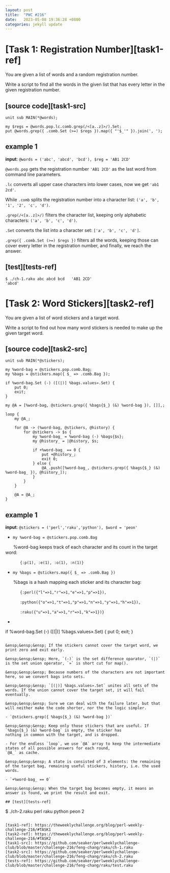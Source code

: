 ```yaml
---
layout: post
title:  "PWC #216"
date:   2023-05-08 19:36:28 +0800
categories: jekyll update
---
```

# [Task 1: Registration Number][task1-ref]

You are given a list of words and a random registration number.

Write a script to find all the words in the given list that has every letter in the given registration number.

## [source code][task1-src]
```
unit sub MAIN(*@words);

my $regs = @words.pop.lc.comb.grep(/<[a..z]>/).Set;
put @words.grep({ .comb.Set (>=) $regs }).map({ "'$_'" }).join(', ');
```

## example 1

**input**: `@words = ('abc', 'abcd', 'bcd'), $reg = 'AB1 2CD'`

`@words.pop` gets the registration number `'AB1 2CD'` as the last word from command line parameters.

`.lc` converts all upper case characters into lower cases, now we get `'ab1 2cd'`.

While `.comb` splits the registration number into a character list: `('a', 'b', '1', '2', 'c', 'd')`.

`.grep(/<[a..z]>/)` filters the character list, keeping only alphabetic characters: `('a', 'b', 'c', 'd')`.

`.Set` converts the list into a character set: `['a', 'b', 'c', 'd']`.

`.grep({ .comb.Set (>=) $regs })` filters all the words, keeping those can cover every letter in the registration number, and finally, we reach the answer.

## [test][tests-ref]

```
$ ./ch-1.raku abc abcd bcd   'AB1 2CD'
'abcd'
```

# [Task 2: Word Stickers][task2-ref]

You are given a list of word stickers and a target word.

Write a script to find out how many word stickers is needed to make up the given target word.

## [source code][task2-src]
```
unit sub MAIN(*@stickers);

my %word-bag = @stickers.pop.comb.Bag;
my %bags = @stickers.map({ $_ => .comb.Bag });

if %word-bag.Set (-) ([(|)] %bags.values».Set) {
    put 0;
    exit;
}

my @A = [%word-bag, @stickers.grep({ %bags{$_} (&) %word-bag }), []],;

loop {
    my @A_;

    for @A -> (%word-bag, @stickers, @history) {
        for @stickers -> $s {
            my %word-bag_ = %word-bag (-) %bags{$s};
            my @history_ = |@history, $s;

            if +%word-bag_ == 0 {
                put +@history_;
                exit 0;
            } else {
                @A_.push([%word-bag_, @stickers.grep({ %bags{$_} (&) %word-bag_ }), @history_]);
            }
        }
    }

    @A = @A_;
}
```

## example 1

**input**: `@stickers = ('perl','raku','python'), $word = 'peon'`

- `my %word-bag = @stickers.pop.comb.Bag`

&ensp;&ensp;&ensp; %word-bag keeps track of each character and its count in the target word:

&ensp;&ensp;&ensp;&ensp;&ensp;&ensp; `{:p(1), :e(1), :o(1), :n(1)}`

- `my %bags = @stickers.map({ $_ => .comb.Bag })`

&ensp;&ensp;&ensp; %bags is a hash mapping each sticker and its character bag:

&ensp;&ensp;&ensp;&ensp;&ensp;&ensp; `{:perl({"l"=>1,"r"=>1,"e"=>1,"p"=>1}),`

&ensp;&ensp;&ensp;&ensp;&ensp;&ensp; `:python({"o"=>1,"t"=>1,"p"=>1,"n"=>1,"y"=>1,"h"=>1}),`

&ensp;&ensp;&ensp;&ensp;&ensp;&ensp; `:raku({"u"=>1,"a"=>1,"r"=>1,"k"=>1})}`

- ```
if %word-bag.Set (-) ([(|)] %bags.values».Set) {
    put 0;
    exit;
}
```

&ensp;&ensp;&ensp; If the stickers cannot cover the target word, we print zero and exit early.

&ensp;&ensp;&ensp; Here, `(-)` is the set difference oparator, `(|)` is the set union operator, `»` is short cut for map().

&ensp;&ensp;&ensp; Because numbers of the characters are not important here, so we convert bags into sets.

&ensp;&ensp;&ensp; `[(|)] %bags.values».Set` unites all sets of the words. If the union cannot cover the target set, it will fail eventually.

&ensp;&ensp;&ensp; Sure we can deal with the failure later, but that will neither make the code shorter, nor the the logic simpler.

- `@stickers.grep({ %bags{$_} (&) %word-bag })`

&ensp;&ensp;&ensp; Keep only those stickers that are useful. If `%bags{$_} (&) %word-bag` is empty, the sticker has
nothing in common with the target, and is dropped.

- For the endless `loop`, we use `@A` array to keep the intermediate states of all possible answers for each round,
`@A_` as cache.

&ensp;&ensp;&ensp; A state is consisted of 3 elements: the remaining of the target bag, remaining useful stickers, history, i.e. the used words.

- `+%word-bag_ == 0`

&ensp;&ensp;&ensp; When the target bag becomes empty, it means an answer is found, we print the result and exit.

## [test][tests-ref]

```
$ ./ch-2.raku perl raku python   peon
2
```

[task1-ref]: https://theweeklychallenge.org/blog/perl-weekly-challenge-216/#TASK1
[task2-ref]: https://theweeklychallenge.org/blog/perl-weekly-challenge-216/#TASK2
[task1-src]: https://github.com/seaker/perlweeklychallenge-club/blob/master/challenge-216/feng-chang/raku/ch-1.raku
[task2-src]: https://github.com/seaker/perlweeklychallenge-club/blob/master/challenge-216/feng-chang/raku/ch-2.raku
[tests-ref]: https://github.com/seaker/perlweeklychallenge-club/blob/master/challenge-216/feng-chang/raku/test.raku
